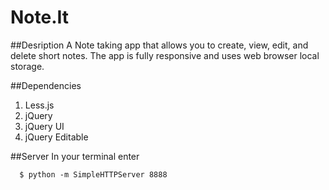 # Note.It

##Desription
A Note taking app that allows you to create, view, edit, and delete short notes. The app is fully responsive and uses web browser local storage.

##Dependencies
1. Less.js
2. jQuery
3. jQuery UI
4. jQuery Editable

##Server
In your terminal enter

```
  $ python -m SimpleHTTPServer 8888
```